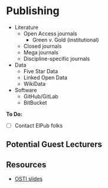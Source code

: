 # Publishing

- Literature
	- Open Access journals
		- Green v. Gold (institutional)
	- Closed journals
	- Mega journals
	- Discipline-specific journals
- Data
	- Five Star Data
	- Linked Open Data
	- WikiData
- Software
	- GitHub/GitLab
	- BitBucket

**To Do:**  
- [ ] Contact ElPub folks

## Potential Guest Lecturers

## Resources

- [OSTI slides](../osti/MainLectures/Lecture3-Publishing.pdf)